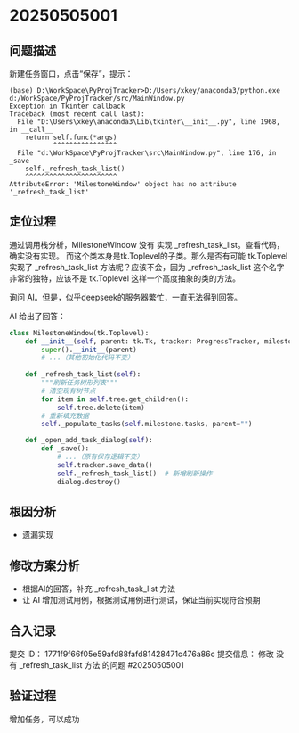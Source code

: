 # 20250505001

## 问题描述

新建任务窗口，点击“保存”，提示：

```
(base) D:\WorkSpace\PyProjTracker>D:/Users/xkey/anaconda3/python.exe d:/WorkSpace/PyProjTracker/src/MainWindow.py
Exception in Tkinter callback
Traceback (most recent call last):
  File "D:\Users\xkey\anaconda3\Lib\tkinter\__init__.py", line 1968, in __call__
    return self.func(*args)
           ^^^^^^^^^^^^^^^^
  File "d:\WorkSpace\PyProjTracker\src\MainWindow.py", line 176, in _save
    self._refresh_task_list()
    ^^^^^^^^^^^^^^^^^^^^^^^
AttributeError: 'MilestoneWindow' object has no attribute '_refresh_task_list'
```


## 定位过程

通过调用栈分析，MilestoneWindow 没有 实现 _refresh_task_list。查看代码，确实没有实现。
而这个类本身是tk.Toplevel的子类。那么是否有可能 tk.Toplevel 实现了 _refresh_task_list 方法呢？应该不会，因为 _refresh_task_list 这个名字非常的独特，应该不是 tk.Toplevel 这样一个高度抽象的类的方法。

询问 AI。但是，似乎deepseek的服务器繁忙，一直无法得到回答。

AI 给出了回答：
``` python
class MilestoneWindow(tk.Toplevel):
    def __init__(self, parent: tk.Tk, tracker: ProgressTracker, milestone: Milestone):
        super().__init__(parent)
        # ...（其他初始化代码不变）
        
    def _refresh_task_list(self):
        """刷新任务树形列表"""
        # 清空现有树节点
        for item in self.tree.get_children():
            self.tree.delete(item)
        # 重新填充数据
        self._populate_tasks(self.milestone.tasks, parent="")

    def _open_add_task_dialog(self):
        def _save():
            # ...（原有保存逻辑不变）
            self.tracker.save_data()
            self._refresh_task_list()  # 新增刷新操作
            dialog.destroy()
```

## 根因分析
- 遗漏实现

## 修改方案分析
- 根据AI的回答，补充 _refresh_task_list 方法
- 让 AI 增加测试用例，根据测试用例进行测试，保证当前实现符合预期

## 合入记录
提交 ID： 1771f9f66f05e59afd88fafd81428471c476a86c
提交信息： 修改 没有 _refresh_task_list 方法 的问题 #20250505001

## 验证过程
增加任务，可以成功